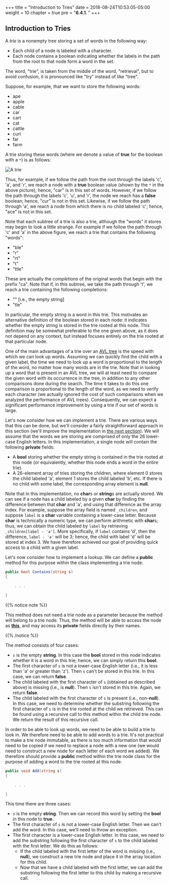 +++
title = "Introduction to Tries"
date = 2018-08-24T10:53:05-05:00
weight = 10
chapter = true
pre = "<b>6.4.1. </b>"
+++

## Introduction to Tries

A *trie* is a nonempty tree storing a set of words in the following way:

  - Each child of a node is labeled with a character.
  - Each node contains a boolean indicating whether the labels in the
    path from the root to that node form a word in the set.

The word, "trie", is taken from the middle of the word, "retrieval", but
to avoid confusion, it is pronounced like "try" instead of like "tree".

Suppose, for example, that we want to store the following words:

  - ape
  - apple
  - cable
  - car
  - cart
  - cat
  - cattle
  - curl
  - far
  - farm

A trie storing these words (where we denote a value of **true** for the
boolean with a `*`) is as follows:

![A trie](trie-example.jpg)

Thus, for example, if we follow the path from the root through the
labels 'c', 'a', and 'r', we reach a node with a **true** boolean value
(shown by the `*` in the above picture); hence, "car" is in this set of
words. However, if we follow the path through the labels 'c', 'u', and
'r', the node we reach has a **false** boolean; hence, "cur" is not in
this set. Likewise, if we follow the path through 'a', we reach a node
from which there is no child labeled 'c'; hence, "ace" is not in this
set.

Note that each subtree of a trie is also a trie, although the "words" it
stores may begin to look a little strange. For example if we follow the
path through 'c' and 'a' in the above figure, we reach a trie that
contains the following "words":

  - "ble"
  - "r"
  - "rt"
  - "t"
  - "ttle"

These are actually the *completions* of the original words that begin
with the prefix "ca". Note that if, in this subtree, we take the path
through 't', we reach a trie containing the following completions:

  - "" \[i.e., the empty string\]
  - "tle"

In particular, the empty string is a word in this trie. This motivates
an alternative definition of the boolean stored in each node: it
indicates whether the empty string is stored in the trie rooted at this
node. This definition may be somewhat preferable to the one given above,
as it does not depend on any context, but instead focuses entirely on
the trie rooted at that particular node.

One of the main advantages of a trie over an [AVL
tree](/trees/avl) is the speed with
which we can look up words. Assuming we can quickly find the child with
a given label, the time we need to look up a word is proportional to the
length of the word, no matter how many words are in the trie. Note that
in looking up a word that is present in an AVL tree, we will at least
need to compare the given word with its occurrence in the tree, in
addition to any other comparisons done during the search. The time it
takes to do this one comparison is proportional to the length of the
word, as we need to verify each character (we actually ignored the cost
of such comparisons when we analyzed the performance of AVL trees).
Consequently, we can expect a significant performance improvement by
using a trie if our set of words is large.

Let's now consider how we can implement a trie. There are various ways
that this can be done, but we'll consider a fairly straightforward
approach in this section (we'll improve the implementation in [the next
section](/trees/tries/multiple-impl)). We
will assume that the words we are storing are comprised of only the 26
lower-case English letters. In this implementation, a single node will
contain the following **private** fields:

  - A **bool** storing whether the empty string is contained in the trie
    rooted at this node (or equivalently, whether this node ends a word
    in the entire trie).
  - A 26-element array of tries storing the children, where element 0
    stores the child labeled 'a', element 1 stores the child labeled
    'b', etc. If there is no child with some label, the corresponding
    array element is **null**.

Note that in this implementation, no **char**s or **string**s are
actually stored. We can see if a node has a child labeled by a given
**char** by finding the difference between that **char** and 'a', and
using that difference as the array index. For example, suppose the array
field is named `_children`, and suppose `label` is a **char** variable
containing a lower-case letter. Because **char** is technically a
numeric type, we can perform arithmetic with **char**s; thus, we can
obtain the child labeled by `label` by retrieving
`_children[label - 'a']`. More specifically, if `label`
contains 'd', then the difference, `label - 'a'` will be 3; hence,
the child with label 'd' will be stored at index 3. We have therefore
achieved our goal of providing quick access to a child with a given
label.

Let's now consider how to implement a lookup. We can define a **public**
method for this purpose within the class implementing a trie node:
```C#
public bool Contains(string s)
{
    
    . . .
    
}
```
{{% notice note %}}

This method does not need a trie node as a parameter because
the method will belong to a trie node. Thus, the method will be able to
access the node as
[**this**](/appendix/syntax/static-this), and may
access its **private** fields directly by their names. 

{{% /notice %}}

The method
consists of four cases:

  - `s` is the empty **string**. In this case the **bool** stored in
    this node indicates whether it is a word in this trie; hence, we can
    simply return this **bool**.
  - The first character of `s` is not a lower-case English letter (i.e.,
    it is less than 'a' or greater than 'z'). Then `s` can't be stored
    in this trie. In this case, we can return **false**.
  - The child labeled with the first character of `s` (obtained as
    described above) is missing (i.e., is **null**). Then `s` isn't
    stored in this trie. Again, we return **false**.
  - The child labeled with the first character of `s` is present (i.e.,
    non-**null**). In this case, we need to determine whether the
    substring following the first character of `s` is in the trie rooted
    at the child we retrieved. This can be found using a recursive call
    to this method within the child trie node. We return the result of
    this recursive call.

In order to be able to look up words, we need to be able to build a trie
to look in. We therefore need to be able to add words to a trie. It's
not practical to make a trie node immutable, as there is too much
information that would need to be copied if we need to replace a node
with a new one (we would need to construct a new node for each letter of
each word we added). We therefore should provide a **public** method
within the trie node class for the purpose of adding a word to the trie
rooted at this node:
```C#
public void Add(string s)
{
    
    . . .

}
```
This time there are three cases:

  - `s` is the empty **string**. Then we can record this word by setting
    the **bool** in this node to **true**.
  - The first character of `s` is not a lower-case English letter. Then
    we can't add the word. In this case, we'll need to throw an
    exception.
  - The first character is a lower-case English letter. In this case, we
    need to add the substring following the first character of `s` to
    the child labeled with the first letter. We do this as follows:
      - If the child labeled with the first letter of the word is
        missing (i.e., **null**), we construct a new trie node and place
        it in the array location for this child.
      - Now that we have a child labeled with the first letter, we can
        add the substring following the first letter to this child by
        making a recursive call.
